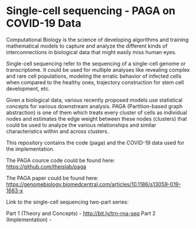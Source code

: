 # Single-cell sequencing - PAGA on COVID-19 Data

Computational Biology is the science of developing algorithms and training mathematical models to capture and analyze the different kinds of interconnections in biological data that might easily miss human eyes.

Single-cell sequencing refer to the sequencing of a single-cell genome or transcriptome. It could be used for multiple analyses like revealing complex and rare cell populations, modeling the erratic behavior of infected cells when compared to the healthy ones, trajectory construction for stem cell development, etc.

Given a biological data, various recently proposed models use statistical concepts for various downstream analysis. PAGA (Partition-based graph abstraction) is one of them which treats every cluster of cells as individual nodes and estimates the edge weight between these nodes (clusters) that could be used to analyze the various relationships and similar characteristics within and across clusters.

This repository contains the code (paga) and the COVID-19 data used for the implementation. 

The PAGA cource code could be found here: https://github.com/theislab/paga

The PAGA paper could be found here: https://genomebiology.biomedcentral.com/articles/10.1186/s13059-019-1663-x

Link to the single-cell sequencing two-part series:

Part 1 (Theory and Concepts) - http://bit.ly/trn-rna-seq
Part 2 (Implementation) - 
